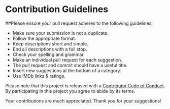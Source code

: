 # Contribution Guidelines

##Please ensure your pull request adheres to the following guidelines:

* Make sure your submission is not a duplicate.
* Follow the appropriate format.
* Keep descriptions short and simple.
* End all descriptions with a full stop.
* Check your spelling and grammar.
* Make an individual pull request for each suggestion.
* The pull request and commit should have a useful title.
* Insert new suggestions at the bottom of a category.
* Use IMDb links & ratings.


Please note that this project is released with a [Contributor Code of Conduct](code-of-conduct.md). 
By participating in this project you agree to abide by its terms.

Your contributions are much appreciated.
Thank you for your suggestions!
